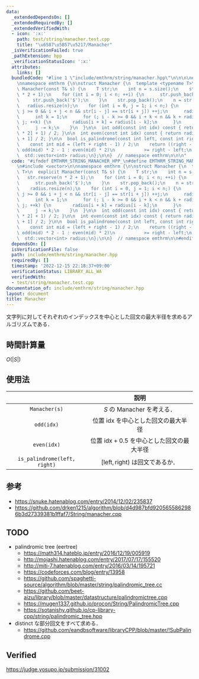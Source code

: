 ```yaml
---
data:
  _extendedDependsOn: []
  _extendedRequiredBy: []
  _extendedVerifiedWith:
  - icon: ':x:'
    path: test/string/manacher.test.cpp
    title: "\u6587\u5B57\u5217/Manacher"
  _isVerificationFailed: true
  _pathExtension: hpp
  _verificationStatusIcon: ':x:'
  attributes:
    links: []
  bundledCode: "#line 1 \"include/emthrm/string/manacher.hpp\"\n\n\n\n#include <vector>\n\
    \nnamespace emthrm {\n\nstruct Manacher {\n  template <typename T>\n  explicit\
    \ Manacher(const T& s) {\n    T str;\n    int n = s.size();\n    str.reserve(n\
    \ * 2 + 1);\n    for (int i = 0; i < n; ++i) {\n      str.push_back(s[i]);\n \
    \     str.push_back('$');\n    }\n    str.pop_back();\n    n = str.size();\n \
    \   radius.resize(n);\n    for (int i = 0, j = 1; i < n;) {\n      while (i -\
    \ j >= 0 && i + j < n && str[i - j] == str[i + j]) ++j;\n      radius[i] = j;\n\
    \      int k = 1;\n      for (; i - k >= 0 && i + k < n && k + radius[i - k] <\
    \ j; ++k) {\n        radius[i + k] = radius[i - k];\n      }\n      i += k;\n\
    \      j -= k;\n    }\n  }\n\n  int odd(const int idx) const { return (radius[idx\
    \ * 2] + 1) / 2; }\n\n  int even(const int idx) const { return radius[idx * 2\
    \ + 1] / 2; }\n\n  bool is_palindrome(const int left, const int right) const {\n\
    \    const int mid = (left + right - 1) / 2;\n    return ((right - left) & 1 ?\
    \ odd(mid) * 2 - 1 : even(mid) * 2)\n           >= right - left;\n  }\n\n private:\n\
    \  std::vector<int> radius;\n};\n\n}  // namespace emthrm\n\n\n"
  code: "#ifndef EMTHRM_STRING_MANACHER_HPP_\n#define EMTHRM_STRING_MANACHER_HPP_\n\
    \n#include <vector>\n\nnamespace emthrm {\n\nstruct Manacher {\n  template <typename\
    \ T>\n  explicit Manacher(const T& s) {\n    T str;\n    int n = s.size();\n \
    \   str.reserve(n * 2 + 1);\n    for (int i = 0; i < n; ++i) {\n      str.push_back(s[i]);\n\
    \      str.push_back('$');\n    }\n    str.pop_back();\n    n = str.size();\n\
    \    radius.resize(n);\n    for (int i = 0, j = 1; i < n;) {\n      while (i -\
    \ j >= 0 && i + j < n && str[i - j] == str[i + j]) ++j;\n      radius[i] = j;\n\
    \      int k = 1;\n      for (; i - k >= 0 && i + k < n && k + radius[i - k] <\
    \ j; ++k) {\n        radius[i + k] = radius[i - k];\n      }\n      i += k;\n\
    \      j -= k;\n    }\n  }\n\n  int odd(const int idx) const { return (radius[idx\
    \ * 2] + 1) / 2; }\n\n  int even(const int idx) const { return radius[idx * 2\
    \ + 1] / 2; }\n\n  bool is_palindrome(const int left, const int right) const {\n\
    \    const int mid = (left + right - 1) / 2;\n    return ((right - left) & 1 ?\
    \ odd(mid) * 2 - 1 : even(mid) * 2)\n           >= right - left;\n  }\n\n private:\n\
    \  std::vector<int> radius;\n};\n\n}  // namespace emthrm\n\n#endif  // EMTHRM_STRING_MANACHER_HPP_\n"
  dependsOn: []
  isVerificationFile: false
  path: include/emthrm/string/manacher.hpp
  requiredBy: []
  timestamp: '2022-12-15 22:18:37+09:00'
  verificationStatus: LIBRARY_ALL_WA
  verifiedWith:
  - test/string/manacher.test.cpp
documentation_of: include/emthrm/string/manacher.hpp
layout: document
title: Manacher
---
```


文字列に対してそれぞれのインデックスを中心とした回文の最大半径を求めるアルゴリズムである．


## 時間計算量

$O(\lvert S \rvert)$


## 使用法

||説明|
|:--:|:--:|
|`Manacher(s)`|$S$ の Manacher を考える．|
|`odd(idx)`|位置 $\mathrm{idx}$ を中心とした回文の最大半径|
|`even(idx)`|位置 $\mathrm{idx} + 0.5$ を中心とした回文の最大半径|
|`is_palindrome(left, right)`|$\lbrack \mathrm{left}, \mathrm{right})$ は回文であるか．|


## 参考

- https://snuke.hatenablog.com/entry/2014/12/02/235837
- https://github.com/drken1215/algorithm/blob/d4d987bfd9205655862986b3d27339381b1ffaf7/String/manacher.cpp


## TODO

- palindromic tree (eertree)
  - https://math314.hateblo.jp/entry/2016/12/19/005919
  - http://mojashi.hatenablog.com/entry/2017/07/17/155520
  - http://miti-7.hatenablog.com/entry/2016/03/14/195721
  - https://codeforces.com/blog/entry/13958
  - https://github.com/spaghetti-source/algorithm/blob/master/string/palindromic_tree.cc
  - https://github.com/beet-aizu/library/blob/master/datastructure/palindromictree.cpp
  - https://mugen1337.github.io/procon/String/PalindromicTree.cpp
  - https://sotanishy.github.io/cp-library-cpp/string/palindromic_tree.hpp
- distinct な部分回文をすべて求める．
  - https://github.com/eandbsoftware/libraryCPP/blob/master/!SubPalindrome.cpp


## Verified

https://judge.yosupo.jp/submission/31002
